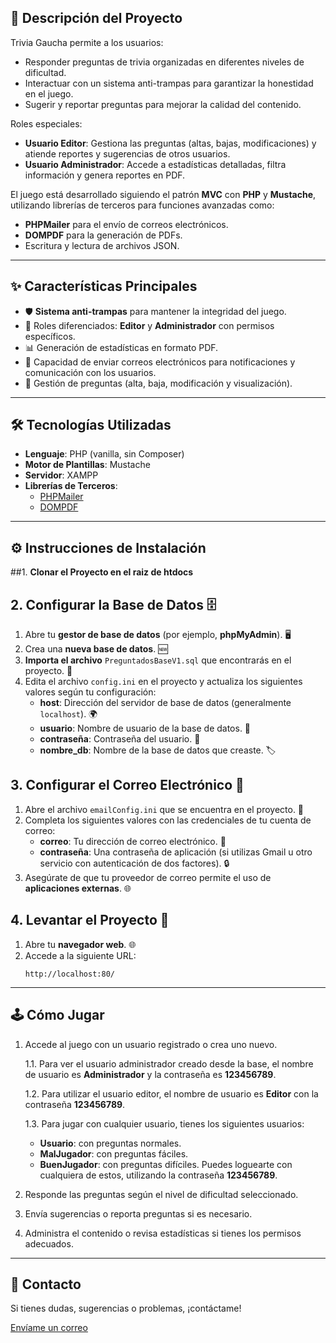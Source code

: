## 📖 **Descripción del Proyecto**

Trivia Gaucha permite a los usuarios:
- Responder preguntas de trivia organizadas en diferentes niveles de dificultad.
- Interactuar con un sistema anti-trampas para garantizar la honestidad en el juego.
- Sugerir y reportar preguntas para mejorar la calidad del contenido.

Roles especiales:
- **Usuario Editor**: Gestiona las preguntas (altas, bajas, modificaciones) y atiende reportes y sugerencias de otros usuarios.
- **Usuario Administrador**: Accede a estadísticas detalladas, filtra información y genera reportes en PDF.

El juego está desarrollado siguiendo el patrón **MVC** con **PHP** y **Mustache**, utilizando librerías de terceros para funciones avanzadas como:
- **PHPMailer** para el envío de correos electrónicos.
- **DOMPDF** para la generación de PDFs.
- Escritura y lectura de archivos JSON.

---

## ✨ **Características Principales**

- 🛡️ **Sistema anti-trampas** para mantener la integridad del juego.
- 👥 Roles diferenciados: **Editor** y **Administrador** con permisos específicos.
- 📊 Generación de estadísticas en formato PDF.
- 📩 Capacidad de enviar correos electrónicos para notificaciones y comunicación con los usuarios.
- 📂 Gestión de preguntas (alta, baja, modificación y visualización).

---

## 🛠️ **Tecnologías Utilizadas**

- **Lenguaje**: PHP (vanilla, sin Composer)
- **Motor de Plantillas**: Mustache
- **Servidor**: XAMPP
- **Librerías de Terceros**:
  - [PHPMailer](https://github.com/PHPMailer/PHPMailer)
  - [DOMPDF](https://github.com/dompdf/dompdf)

---

## ⚙️ **Instrucciones de Instalación**

##1. **Clonar el Proyecto en el raiz de htdocs**  
## 2. Configurar la Base de Datos 🗄️

1. Abre tu **gestor de base de datos** (por ejemplo, **phpMyAdmin**). 🖥️
2. Crea una **nueva base de datos**. 🆕
3. **Importa el archivo** `PreguntadosBaseV1.sql` que encontrarás en el proyecto. 📂
4. Edita el archivo `config.ini` en el proyecto y actualiza los siguientes valores según tu configuración:
   - **host**: Dirección del servidor de base de datos (generalmente `localhost`). 🌍
   - **usuario**: Nombre de usuario de la base de datos. 👤
   - **contraseña**: Contraseña del usuario. 🔑
   - **nombre_db**: Nombre de la base de datos que creaste. 🏷️

## 3. Configurar el Correo Electrónico 📧

1. Abre el archivo `emailConfig.ini` que se encuentra en el proyecto. 📝
2. Completa los siguientes valores con las credenciales de tu cuenta de correo:
   - **correo**: Tu dirección de correo electrónico. 📧
   - **contraseña**: Una contraseña de aplicación (si utilizas Gmail u otro servicio con autenticación de dos factores). 🔒
3. Asegúrate de que tu proveedor de correo permite el uso de **aplicaciones externas**. 🌐

## 4. Levantar el Proyecto 🚀

1. Abre tu **navegador web**. 🌐
2. Accede a la siguiente URL:
   ```plaintext
   http://localhost:80/

---
      
## 🕹️ Cómo Jugar

1. Accede al juego con un usuario registrado o crea uno nuevo.
   
   1.1. Para ver el usuario administrador creado desde la base, el nombre de usuario es **Administrador** y la contraseña es **123456789**.
   
   1.2. Para utilizar el usuario editor, el nombre de usuario es **Editor** con la contraseña **123456789**.
   
   1.3. Para jugar con cualquier usuario, tienes los siguientes usuarios:
   
      - **Usuario**: con preguntas normales.
      - **MalJugador**: con preguntas fáciles.
      - **BuenJugador**: con preguntas difíciles.
     Puedes loguearte con cualquiera de estos, utilizando la contraseña **123456789**.

3. Responde las preguntas según el nivel de dificultad seleccionado.
4. Envía sugerencias o reporta preguntas si es necesario.
5. Administra el contenido o revisa estadísticas si tienes los permisos adecuados.

---

## 📧 Contacto

Si tienes dudas, sugerencias o problemas, ¡contáctame!

[Envíame un correo](mailto:mauricionahueldominguez@gmail.com)

